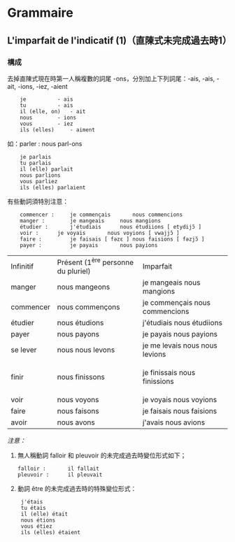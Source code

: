 # Grammaire
## L'imparfait de l'indicatif (1)（直陳式未完成過去時1）
### 構成
去掉直陳式現在時第一人稱複數的詞尾 -ons，分別加上下列詞尾：-ais, -ais, -ait, -ions, -iez, -aient

        je			- ais
        tu			- ais
        il (elle, on)	- ait
        nous		- ions
        vous		- iez
        ils (elles)		- aiment

如：parler : nous parl-ons

        je parlais
        tu parlais
        il (elle) parlait
        nous parlions
        vous parliez
        ils (elles) parlaient

有些動詞須特別注意：

        commencer : 	je commençais		nous commencions
        manger : 		je mangeais		nous mangions
        étudier : 		j'étudiais		nous étudiions [ etydijɔ̃ ]
        voir : 		je voyais		nous voyions [ vwajjɔ̃ ]
        faire : 		je faisais [ fəzɛ ]	nous faisions [ fəzjɔ̃ ]
        payer : 		je payais		nous payions

<table>
    <tbody>
        <tr>
            <td>Infinitif</td>
            <td>Présent (1<sup>ère</sup> personne du pluriel)</td>
            <td>Imparfait</td>
        </tr>
        <tr>
            <td>manger</td>
            <td>nous mangeons</td>
            <td>
                je mangeais
                nous mangions
            </td>
        </tr>
        <tr>
            <td>commencer</td>
            <td>nous commençons</td>
            <td>
                je commençais
                nous commencions
            </td>
        </tr>
        <tr>
            <td>étudier</td>
            <td>nous étudions</td>
            <td>
                j'étudiais
                nous étudiions
            </td>
        </tr>
        <tr>
            <td>payer</td>
            <td>nous payons</td>
            <td>
                je payais
                nous payions
            </td>
        </tr>
        <tr>
            <td>se lever</td>
            <td>nous nous levons</td>
            <td>
                je me levais
                nous nous levions
            </td>
        </tr>
        <tr height="16px"></tr>
        <tr>
            <td>finir</td>
            <td>nous finissons</td>
            <td>
                je finissais
                nous finissions
            </td>
        </tr>
        <tr height="16px"></tr>
        <tr>
            <td>voir</td>
            <td>nous voyons</td>
            <td>
                je voyais
                nous voyions
            </td>
        </tr>
        <tr>
            <td>faire</td>
            <td>nous faisons</td>
            <td>
                je faisais
                nous faisions
            </td>
        </tr>
        <tr>
            <td>avoir</td>
            <td>nous avons</td>
            <td>
                j'avais
                nous avions
            </td>
        </tr>
    </tbody>
</table>

*注意：*
1.  無人稱動詞 falloir 和 pleuvoir 的未完成過去時變位形式如下；

        falloir : 		il fallait
        pleuvoir : 		il pleuvait

2. 動詞 être 的未完成過去時的特殊變位形式：

        j'étais
        tu étais
        il (elle) était
        nous étions
        vous étiez
        ils (elles) étaient